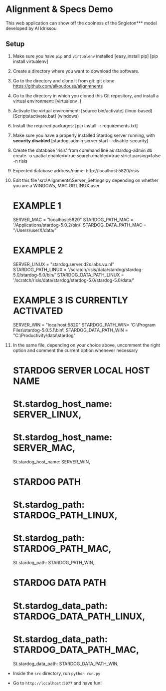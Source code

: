 

# Alignment & Specs Demo

This web application can show off the coolness of the Sngleton*** model developed by Al Idrissou

## Setup

1. Make sure you have `pip` and `virtualenv` installed 
	[easy_install pip]
	[pip install virtualenv]
	
2. Create a directory where you want to download the software.

3. Go to the directory and clone it from git: git clone https://github.com/alkoudouss/alignmnents
	
4. Go to the directory in which you cloned this Git repository, and install a virtual environment: 
	[virtualenv .]
	
5. Activate the virtual environment: 
	[source bin/activate]	(linux-based)
	[Scripts\activate.bat]	(windows)
	
6. Install the required packages: 
	[pip install -r requirements.txt]
	
7. Make sure you have a properly installed Stardog server running, with **security disabled** 
	[stardog-admin server start --disable-security]

8. Create the database 'risis' from command line as
	stardog-admin db create -o spatial.enabled=true search.enabled=true strict.parsing=false -n risis
	
9. Expected database address/name: http://localhost:5820/risis


10. Edit this file \src\Alignments\Server_Settings.py depending on whether you are a WINDOWs, MAC OR LINUX user

	# EXAMPLE 1
	SERVER_MAC = "localhost:5820"
	STARDOG_PATH_MAC = '/Applications/stardog-5.0.2/bin/'
	STARDOG_DATA_PATH_MAC = "/Users/userX/data/"

	# EXAMPLE 2
	SERVER_LINUX = "stardog.server.d2s.labs.vu.nl"
	STARDOG_PATH_LINUX = '/scratch/risis/data/stardog/stardog-5.0/stardog-5.0/bin/'
	STARDOG_DATA_PATH_LINUX = '/scratch/risis/data/stardog/stardog-5.0/stardog-5.0/data/'

	# EXAMPLE 3 IS CURRENTLY ACTIVATED
	SERVER_WIN = "localhost:5820"
	STARDOG_PATH_WIN= 'C:\\Program Files\\stardog-5.0.5.1\\bin\\'
	STARDOG_DATA_PATH_WIN = "C:\\Productivity\\data\\stardog"
	
11. In the same file, depending on your choice above, uncomment the right option and comment the current option whenever necessary

	# STARDOG SERVER LOCAL HOST NAME
    # St.stardog_host_name: SERVER_LINUX,
    # St.stardog_host_name: SERVER_MAC,
    St.stardog_host_name: SERVER_WIN,

    # STARDOG PATH
    # St.stardog_path: STARDOG_PATH_LINUX,
    # St.stardog_path: STARDOG_PATH_MAC,
    St.stardog_path: STARDOG_PATH_WIN,

    # STARDOG DATA PATH
    # St.stardog_data_path: STARDOG_DATA_PATH_LINUX,
    # St.stardog_data_path: STARDOG_DATA_PATH_MAC,
    St.stardog_data_path: STARDOG_DATA_PATH_WIN,


* Inside the `src` directory, run `python run.py`

* Go to `http://localhost:5077` and have fun!
